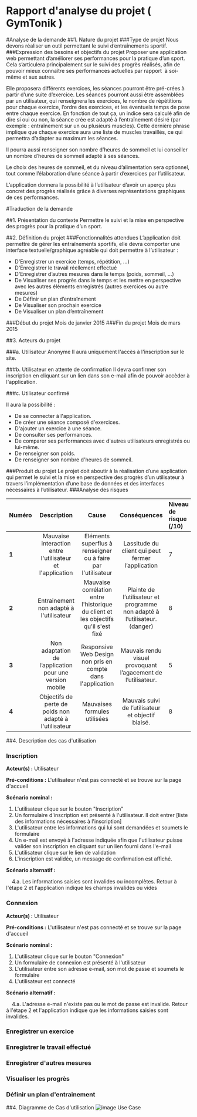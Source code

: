 Rapport d'analyse du projet ( GymTonik )
=========

#Analyse de la demande
##1. Nature du projet
###Type de projet
Nous devons réaliser un outil permettant le suivi d’entraînements sportif.
###Expression des besoins et objectifs du projet
Proposer une application web permettant d’améliorer ses performances pour la pratique d’un sport. Cela s’articulera principalement sur le suivi des progrès réalisés, afin de pouvoir mieux connaître ses performances actuelles par rapport  à soi-même et aux autres. 

Elle proposera différents exercices, les séances pourront être pré-crées à partir d’une suite d’exercice. 
Les séances pourront aussi être assemblées par un utilisateur, qui renseignera les exercices, le nombre de répétitions pour chaque exercice, l’ordre des exercices, et les éventuels temps de pose entre chaque exercice. 
En fonction de tout ça, un indice sera calculé afin de dire si oui ou non, la séance crée est adapté à l’entraînement désiré (par exemple : entraînement sur un ou plusieurs muscles). Cette dernière phrase implique que chaque exercice aura une liste de muscles travaillés, ce qui permettra d’adapter au maximum les séances. 

Il pourra aussi renseigner son nombre d’heures de sommeil et lui conseiller un nombre d’heures de sommeil adapté à ses séances.

Le choix des heures de sommeil, et du niveau d’alimentation sera optionnel, tout comme l’élaboration d’une séance à partir d’exercices par l’utilisateur.

L’application donnera la possibilité à l’utilisateur d’avoir un aperçu plus concret des progrès réalisés grâce à diverses représentations graphiques de ces performances.

#Traduction de la demande

##1. Présentation du contexte
Permettre le suivi et la mise en perspective des progrès pour la pratique d’un sport.

##2. Définition du projet
###Fonctionnalités attendues
L’application doit permettre de gérer les entraînements sportifs, elle devra comporter une interface textuelle/graphique agréable qui doit permettre à  l’utilisateur :
* D'Enregistrer un exercice (temps, répétition, …)
* D'Enregistrer le travail réellement effectué 
* D'Enregistrer d’autres mesures dans le temps (poids, sommeil, …)
* De Visualiser ses progrès dans le temps et les mettre en perspective avec les autres éléments enregistrés (autres exercices ou autre mesures)
* De Définir un plan d’entraînement 
* De Visualiser son prochain exercice
* De Visualiser un plan d’entraînement

###Début du projet
Mois de janvier 2015
###Fin du projet
Mois de mars 2015

##3. Acteurs du projet

###a. Utilisateur Anonyme
Il aura uniquement l'accès à l'inscription sur le site.

###b. Utilisateur en attente de confirmation
Il devra confirmer son inscription en cliquant sur un lien dans son e-mail afin de pouvoir accèder à l'application.

###c. Utilisateur confirmé

Il aura la possibilité :
* De se connecter à l'application.
* De créer une séance composé d'exercices.
* D'ajouter un exercice à une séance.
* De consulter ses performances.
* De comparer ses performances avec d'autres utilisateurs enregistrés ou lui-même.
* De renseigner son poids.
* De renseigner son nombre d'heures de sommeil.
       
###Produit du projet
Le projet doit aboutir à la réalisation d’une application qui permet le suivi et la mise en perspective des progrès d’un utilisateur à travers l’implémentation d’une base de données et des interfaces nécessaires à l’utilisateur.
###Analyse des risques

| Numéro          | Description   | Cause     | Conséquences | Niveau de risque (/10)              |
| ----------- |:-------------:|:---------:|:------------:|:------------------------|
| **1**       | Mauvaise interaction entre l'utilisateur et l'application        |Eléments superflus à renseigner ou à faire  par l'utilisateur | Lassitude du client qui peut fermer l’application        |7           |
| **2**       | Entrainement non adapté à l'utilisateur          |Mauvaise corrélation entre l'historique du client et les objectifs qu'il s'est fixé|Plainte de l’utilisateur et programme non adapté à l’utilisateur. (danger)         |8         |
| **3**       | Non adaptation de l’application pour une version mobile        | Responsive Web Design non pris en compte dans l'application |Mauvais rendu visuel provoquant l’agacement de l’utilisateur.   |5           |
| **4**       | Objectifs de perte de poids non adapté à l'utilisateur        |     Mauvaises formules utilisées |Mauvais suivi de l’utilisateur et objectif biaisé.         |8          |


##4. Description des cas d'utilisation

### Inscription
 **Acteur(s) :** Utilisateur
 
 **Pré-conditions :** L'utilisateur n'est pas connecté et se trouve sur la page d'accueil
 
 **Scénario nominal :**
 
  1. L'utilisateur clique sur le bouton "Inscription"
  2. Un formulaire d'inscription est présenté à l'utilisateur. Il doit entrer [liste des informations nécessaires à l'inscription]
  3. L'utilisateur entre les informations qui lui sont demandées et soumets le formulaire
  4. Un e-mail est envoyé à l'adresse indiquée afin que l'utilisateur puisse valider son inscription en cliquant sur un lien fourni dans l'e-mail
  5. L'utilisateur clique sur le lien de validation
  6. L'inscription est validée, un message de confirmation est affiché.
  
 **Scénario alternatif :**
  
 &nbsp;&nbsp;&nbsp; 4.a. Les informations saisies sont invalides ou incomplètes. Retour à l'étape 2 et l'application indique les champs invalides ou vides  
   
### Connexion
 **Acteur(s) :** Utilisateur
  
 **Pré-conditions :** L'utilisateur n'est pas connecté et se trouve sur la page d'accueil
  
 **Scénario nominal :**
  
  1. L'utilisateur clique sur le bouton "Connexion"
  2. Un formulaire de connexion est présenté à l'utilisateur
  3. L'utilisateur entre son adresse e-mail, son mot de passe et soumets le formulaire
  4. L'utilisateur est connecté
   
 **Scénario alternatif :**
   
 &nbsp;&nbsp;&nbsp; 4.a. L'adresse e-mail n'existe pas ou le mot de passe est invalide. Retour à l'étape 2 et l'application indique que les informations saisies sont invalides. 
   
### Enregistrer un exercice
 
### Enregistrer le travail effectué
 
### Enregistrer d'autres mesures
 
### Visualiser les progrès
 
### Définir un plan d'entrainement
 

##4. Diagramme de Cas d'utilisation
![image Use Case](http://www.plantuml.com:80/plantuml/png/hLExRXin4AnpNx6Tuy9_O0YG5STEaI28aIALiBuRAxJ8vM59sZ4C_qjQDVc9-x6G9rdInIV4258Hs9dPdNqmB8sqhEme1TGSy5XLRywuNYxK9sbctdgbTq1xjNmuima5zTf0Hv6XxlIKFh8Hcao8hbzezz0DE5NrzsDvftNqkb_sGW7v1clz_JFytalyn0vZs4jVbybnNth0VgguqEbhDDO4ZaWwP_7ou322GEOS8oHYtc1UUxanwZWQBoFa3TojggeQZTF9oOJUNe5oH517w76b-MLPMD2vHENkby3bUlHOqH_KjNgctGfAIK2XMx7KE2xCaV2QFxtrAVO8uGUqDZMe-qcMNoS_5ukxVvVFl8HaItsBiCqGgC4WnTFU63v3RtmUSWOE3s6RDkHaxKuHrdOEmyzwbp_4_vSJtw7kM-KKDJzfTmPXsEO7wLNbb4A-4DVQRbKMpwRe3ZN-1H9W5b9gUw7McsRj-UzSyUvQGStHzsm6PGF1EmTZYw-1iL2hQOkntiR8HzdSyP7fgThVmEj-pNPz9R8nPdO5ivNV "USE CASE")
